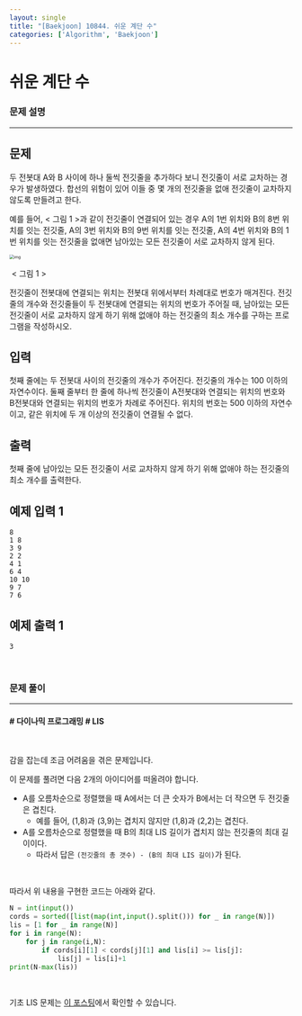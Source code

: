 ```yaml
---
layout: single
title: "[Baekjoon] 10844. 쉬운 계단 수"
categories: ['Algorithm', 'Baekjoon']
---
```




# 쉬운 계단 수

### 문제 설명

---

## 문제

두 전봇대 A와 B 사이에 하나 둘씩 전깃줄을 추가하다 보니 전깃줄이 서로 교차하는 경우가 발생하였다. 합선의 위험이 있어 이들 중 몇 개의 전깃줄을 없애 전깃줄이 교차하지 않도록 만들려고 한다.

예를 들어, < 그림 1 >과 같이 전깃줄이 연결되어 있는 경우 A의 1번 위치와 B의 8번 위치를 잇는 전깃줄, A의 3번 위치와 B의 9번 위치를 잇는 전깃줄, A의 4번 위치와 B의 1번 위치를 잇는 전깃줄을 없애면 남아있는 모든 전깃줄이 서로 교차하지 않게 된다.

<img src="https://upload.acmicpc.net/d90221dd-eb80-419f-bdfb-5dd4ebac23af/-/preview/" alt="img" style="zoom:50%;" />

​                                                                                                              < 그림 1 >

전깃줄이 전봇대에 연결되는 위치는 전봇대 위에서부터 차례대로 번호가 매겨진다. 전깃줄의 개수와 전깃줄들이 두 전봇대에 연결되는 위치의 번호가 주어질 때, 남아있는 모든 전깃줄이 서로 교차하지 않게 하기 위해 없애야 하는 전깃줄의 최소 개수를 구하는 프로그램을 작성하시오.

## 입력

첫째 줄에는 두 전봇대 사이의 전깃줄의 개수가 주어진다. 전깃줄의 개수는 100 이하의 자연수이다. 둘째 줄부터 한 줄에 하나씩 전깃줄이 A전봇대와 연결되는 위치의 번호와 B전봇대와 연결되는 위치의 번호가 차례로 주어진다. 위치의 번호는 500 이하의 자연수이고, 같은 위치에 두 개 이상의 전깃줄이 연결될 수 없다.

## 출력

첫째 줄에 남아있는 모든 전깃줄이 서로 교차하지 않게 하기 위해 없애야 하는 전깃줄의 최소 개수를 출력한다.

## 예제 입력 1 

```
8
1 8
3 9
2 2
4 1
6 4
10 10
9 7
7 6
```

## 예제 출력 1 

```
3
```

<br>

### 문제 풀이

---

#### \# 다이나믹 프로그래밍 \# LIS

<br>

감을 잡는데 조금 어려움을 겪은 문제입니다. 

이 문제를 풀려면 다음 2개의 아이디어를 떠올려야 합니다. 

* A를 오름차순으로 정렬했을 때 A에서는 더 큰 숫자가 B에서는 더 작으면 두 전깃줄은 겹친다. 
    * 예를 들어, (1,8)과 (3,9)는 겹치지 않지만 (1,8)과 (2,2)는 겹친다. 
* A를 오름차순으로 정렬했을 때 B의 최대 LIS 길이가 겹치지 않는 전깃줄의 최대 길이이다. 
    * 따라서 답은 `(전깃줄의 총 갯수) - (B의 최대 LIS 길이)`가 된다. 

<br>

따라서 위 내용을 구현한 코드는 아래와 같다. 

```python
N = int(input())
cords = sorted([list(map(int,input().split())) for _ in range(N)])
lis = [1 for _ in range(N)]
for i in range(N):
    for j in range(i,N):
        if cords[i][1] < cords[j][1] and lis[i] >= lis[j]:
            lis[j] = lis[i]+1
print(N-max(lis))
```

<br>

기초 LIS 문제는 [이 포스팅](https://wowo0709.github.io/Baekjoon-11053.-%EA%B0%80%EC%9E%A5-%EA%B8%B4-%EC%A6%9D%EA%B0%80%ED%95%98%EB%8A%94-%EB%B6%80%EB%B6%84-%EC%88%98%EC%97%B4/)에서 확인할 수 있습니다. 
